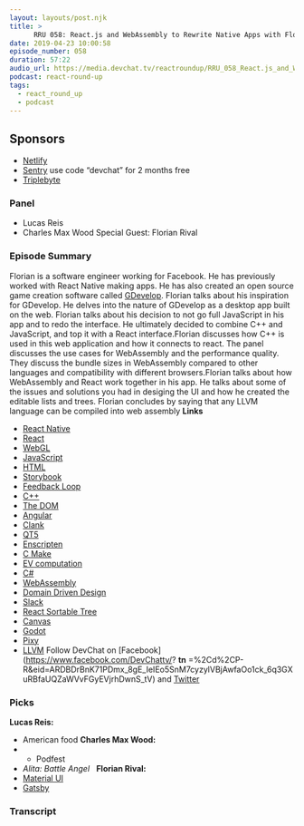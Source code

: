 ```yaml
---
layout: layouts/post.njk
title: >
      RRU 058: React.js and WebAssembly to Rewrite Native Apps with Florian Rival
date: 2019-04-23 10:00:58
episode_number: 058
duration: 57:22
audio_url: https://media.devchat.tv/reactroundup/RRU_058_React.js_and_WebAssembly_to_Rewrite_Native_Apps_with_Florian_Rival.mp3
podcast: react-round-up
tags: 
  - react_round_up
  - podcast
---
```


## **Sponsors**

- [Netlify](https://www.netlify.com/)
- [Sentry](https://sentry.io/) use code “devchat” for 2 months free
- [Triplebyte](http://triplebyte.com/react)

### **Panel**

- Lucas Reis
- Charles Max Wood
Special Guest: Florian Rival
### **Episode Summary**
Florian is a software engineer working for Facebook. He has previously worked with React Native making apps. He has also created an open source game creation software called [GDevelop](https://gdevelop-app.com/). Florian talks about his inspiration for GDevelop. He delves into the nature of GDevelop as a desktop app built on the web. Florian talks about his decision to not go full JavaScript in his app and to redo the interface. He ultimately decided to combine C++ and JavaScript, and top it with a React interface.Florian discusses how C++ is used in this web application and how it connects to react. The panel discusses the use cases for WebAssembly and the performance quality. They discuss the bundle sizes in WebAssembly compared to other languages and compatibility with different browsers.Florian talks about how WebAssembly and React work together in his app. He talks about some of the issues and solutions you had in desiging the UI and how he created the editable lists and trees. Florian concludes by saying that any LLVM language can be compiled into web assembly **Links**
- [React Native](https://github.com/topics/react-native)
- [React](https://github.com/facebook/react)
- [WebGL](https://github.com/KhronosGroup/WebGL)
- [JavaScript](https://github.com/topics/javascript)
- [HTML](https://github.com/topics/html)
- [Storybook](https://github.com/topics/storybook)
- [Feedback Loop](https://www.quora.com/What-is-feedback-loop)
- [C++](https://github.com/topics/cpp)
- [The DOM](https://developer.mozilla.org/en-US/docs/Web/API/Document_Object_Model/Introduction)
- [Angular](https://github.com/angular/angular.js)
- [Clank](https://github.com/Wolfr/clank)
- [QT5](https://github.com/topics/qt5)
- [Enscripten](https://github.com/emscripten-core/emscripten)
- [C Make](https://cmake.org/)
- [EV computation](https://www.investopedia.com/terms/e/enterprisevalue.asp)
- [C#](https://github.com/topics/csharp)
- [WebAssembly](https://webassembly.org/)
- [Domain Driven Design](https://airbrake.io/blog/software-design/domain-driven-design)
- [Slack](https://slack.com/)
- [React Sortable Tree](https://github.com/frontend-collective/react-sortable-tree)
- [Canvas](https://github.com/fabricjs/fabric.js)
- [Godot](https://godotengine.org/)
- [Pixy](https://pixycam.com/pixy-cmucam5/)
- [LLVM](https://llvm.org/)
Follow DevChat on [Facebook](https://www.facebook.com/DevChattv/? __tn__ =%2Cd%2CP-R&eid=ARDBDrBnK71PDmx_8gE_IeIEo5SnM7cyzylVBjAwfaOo1ck_6q3GXuRBfaUQZaWVvFGyEVjrhDwnS_tV) and [Twitter](https://twitter.com/devchattv?lang=en)
### **Picks**
 **Lucas Reis:**
- American food
**Charles Max Wood:**
- 
  - Podfest
&nbsp;
- _Alita: Battle Angel_
&nbsp; **Florian Rival:**
- [Material UI](https://material-ui.com/)
- [Gatsby](https://www.gatsbyjs.org/)


### Transcript


